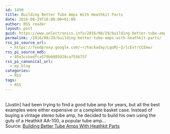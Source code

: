 ```yaml
---
id: 1450
title: Building Better Tube Amps With Heathkit Parts
date: 2016-08-29T16:00:00+01:00
author: RSS reader
layout: post
guid: https://www.uelectronics.info/2016/08/29/building-better-tube-amps-with-heathkit-parts/
permalink: /2016/08/29/building-better-tube-amps-with-heathkit-parts/
rss_pi_source_url:
  - https://feedproxy.google.com/~r/hackaday/LgoM/~3/lcEvtrCCEmw/
rss_pi_source_md5:
  - 85e3ccbadfca579bb805928caf556757
rss_pi_canonical_url:
  - my_blog
categories:
  - RSS
tags:
  - RSS
---
```

&#013;  
[Justin] had been trying to find a good tube amp for years, but all the best examples were either expensive or a complete basket case. Instead of buying a vintage stereo tube amp, he decided to build his own using the guts of a Heathkit AA-100, a popular tube amp…&#013;  
Source: <a href="https://feedproxy.google.com/~r/hackaday/LgoM/~3/lcEvtrCCEmw/" target="_blank">Building Better Tube Amps With Heathkit Parts</a>